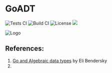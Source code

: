 # GoADT

![Tests CI](https://github.com/tttardigrado/goadt/actions/workflows/tests.yml/badge.svg)
![Build CI](https://github.com/tttardigrado/goadt/actions/workflows/build.yml/badge.svg)
![License](https://img.shields.io/github/license/tttardigrado/goadt)
<a href="https://twitter.com/intent/tweet?text=Check out goadt by %40_tardigrado_ https%3A%2F%2Fgithub.com%2Ftttardigrado%2Fgoadt 😁"><img src="https://img.shields.io/twitter/url?style=social&url=https%3A%2F%2Fgithub.com%2Ftttardigrado%2Fgoadt"></a>

![Logo](./logo.png)


## References:
1. [Go and Algebraic data types](https://eli.thegreenplace.net/2018/go-and-algebraic-data-types/) by Eli Bendersky
2. 